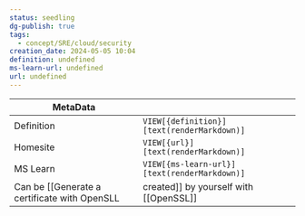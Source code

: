 ```yaml
---
status: seedling
dg-publish: true
tags:
  - concept/SRE/cloud/security
creation_date: 2024-05-05 10:04
definition: undefined
ms-learn-url: undefined
url: undefined
---
```


| MetaData   |                                              |
| ---------- | -------------------------------------------- |
| Definition | `VIEW[{definition}][text(renderMarkdown)]`   |
| Homesite   | `VIEW[{url}][text(renderMarkdown)]`          |
| MS Learn   | `VIEW[{ms-learn-url}][text(renderMarkdown)]` |
Can be [[Generate a certificate with OpenSLL|created]] by yourself with [[OpenSSL]]
